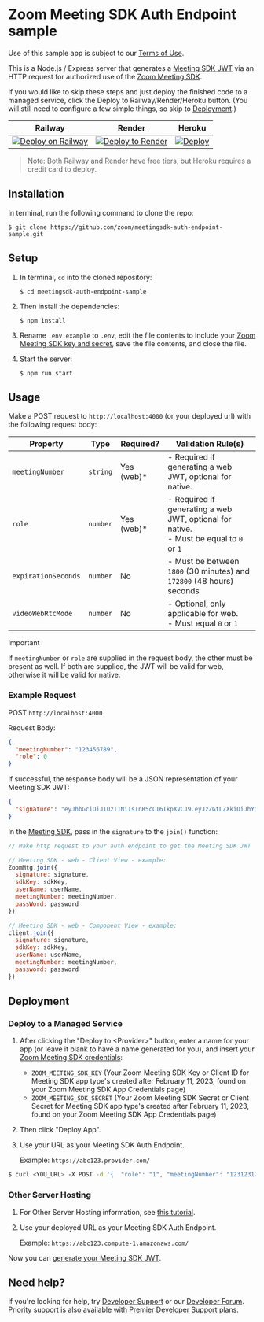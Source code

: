 # Zoom Meeting SDK Auth Endpoint sample

Use of this sample app is subject to our [Terms of Use](https://explore.zoom.us/en/legal/zoom-api-license-and-tou/).

This is a Node.js / Express server that generates a [Meeting SDK JWT](https://developers.zoom.us/docs/meeting-sdk/auth/#generate-a-meeting-sdk-jwt) via an HTTP request for authorized use of the [Zoom Meeting SDK](https://developers.zoom.us/docs/meeting-sdk/).

If you would like to skip these steps and just deploy the finished code to a managed service, click the Deploy to Railway/Render/Heroku button. (You will still need to configure a few simple things, so skip to [Deployment](#deployment).)

| Railway | Render | Heroku |
|:-:|:-:|:-:|
| [![Deploy on Railway](https://railway.app/button.svg)](https://railway.app/template/JsX6Pk?referralCode=HTPdHX) | [![Deploy to Render](https://render.com/images/deploy-to-render-button.svg)](https://render.com/deploy?repo=https://github.com/zoom/meetingsdk-auth-endpoint-sample) | [![Deploy](https://www.herokucdn.com/deploy/button.svg)](https://heroku.com/deploy?template=https://github.com/zoom/meetingsdk-auth-endpoint-sample) | 

> Note: Both Railway and Render have free tiers, but Heroku requires a credit card to deploy.

## Installation

In terminal, run the following command to clone the repo:

`$ git clone https://github.com/zoom/meetingsdk-auth-endpoint-sample.git`

## Setup

1. In terminal, `cd` into the cloned repository:

   `$ cd meetingsdk-auth-endpoint-sample`

1. Then install the dependencies:

   `$ npm install`

2. Rename `.env.example` to `.env`, edit the file contents to include your [Zoom Meeting SDK key and secret](https://developers.zoom.us/docs/meeting-sdk/developer-accounts/), save the file contents, and close the file.

3. Start the server:

   `$ npm run start`

## Usage

Make a POST request to `http://localhost:4000` (or your deployed url) with the following request body:

| Property            | Type     | Required?  | Validation Rule(s)                                                                          |
| ------------------- | -------- | ---------- | ------------------------------------------------------------------------------------------- |
| `meetingNumber`     | `string` | Yes (web)* | - Required if generating a web JWT, optional for native.                                    |
| `role`              | `number` | Yes (web)* | - Required if generating a web JWT, optional for native. <br> - Must be equal to `0` or `1` |
| `expirationSeconds` | `number` | No         | - Must be between `1800` (30 minutes) and `172800` (48 hours) seconds                       |
| `videoWebRtcMode`   | `number` | No         | - Optional, only applicable for web. <br> - Must equal `0` or `1`                           |

> [!IMPORTANT]
> If `meetingNumber` or `role` are supplied in the request body, the other must be present as well. If both are supplied, the JWT will be valid for web, otherwise it will be valid for native.

### Example Request

POST `http://localhost:4000`

Request Body:

```json
{
  "meetingNumber": "123456789",
  "role": 0
}
```

If successful, the response body will be a JSON representation of your Meeting SDK JWT:

```json
{
  "signature": "eyJhbGciOiJIUzI1NiIsInR5cCI6IkpXVCJ9.eyJzZGtLZXkiOiJhYmMxMjMiLCJtbiI6IjEyMzQ1Njc4OSIsInJvbGUiOjAsImlhdCI6MTY0NjkzNzU1MywiZXhwIjoxNjQ2OTQ0NzUzLCJhcHBLZXkiOiJhYmMxMjMiLCJ0b2tlbkV4cCI6MTY0Njk0NDc1M30.UcWxbWY-y22wFarBBc9i3lGQuZAsuUpl8GRR8wUah2M"
}
```

In the [Meeting SDK](https://developers.zoom.us/docs/meeting-sdk/auth/#join-meetings-and-webinars-with-the-meeting-sdk-jwt), pass in the `signature` to the `join()` function:

```js
// Make http request to your auth endpoint to get the Meeting SDK JWT

// Meeting SDK - web - Client View - example:
ZoomMtg.join({
  signature: signature,
  sdkKey: sdkKey,
  userName: userName,
  meetingNumber: meetingNumber,
  passWord: password
})

// Meeting SDK - web - Component View - example:
client.join({
  signature: signature,
  sdkKey: sdkKey,
  userName: userName,
  meetingNumber: meetingNumber,
  password: password
})
```

## Deployment

### Deploy to a Managed Service

1. After clicking the "Deploy to <Provider\>" button, enter a name for your app (or leave it blank to have a name generated for you), and insert your [Zoom Meeting SDK credentials](https://developers.zoom.us/docs/meeting-sdk/developer-accounts/#get-meeting-sdk-credentials):

   - `ZOOM_MEETING_SDK_KEY` (Your Zoom Meeting SDK Key or Client ID for Meeting SDK app type's created after February 11, 2023, found on your Zoom Meeting SDK App Credentials page)
   - `ZOOM_MEETING_SDK_SECRET` (Your Zoom Meeting SDK Secret or Client Secret for Meeting SDK app type's created after February 11, 2023, found on your Zoom Meeting SDK App Credentials page)

1. Then click "Deploy App".

1. Use your URL as your Meeting SDK Auth Endpoint.

   Example: `https://abc123.provider.com/`

```bash
$ curl <YOU_URL> -X POST -d '{  "role": "1", "meetingNumber": "123123123"}' -H "Content-Type: application/json"
```
<!-- ### Heroku (CLI)

1. If you cloned this repo, you may use the [Heroku CLI](https://devcenter.heroku.com/articles/heroku-cli) to deploy your server. Remember to [set your config vars (envoirnment variables)](https://devcenter.heroku.com/articles/config-vars).

1. Use your Heroku URL as your Meeting SDK Auth Endpoint.

   Example: `https://abc123.herokuapp.com/` -->

### Other Server Hosting

1. For Other Server Hosting information, see [this tutorial](https://developer.mozilla.org/en-US/docs/Learn/Server-side/Express_Nodejs/deployment#choosing_a_hosting_provider).

1. Use your deployed URL as your Meeting SDK Auth Endpoint.

   Example: `https://abc123.compute-1.amazonaws.com/`

Now you can [generate your Meeting SDK JWT](#usage).

## Need help?

If you're looking for help, try [Developer Support](https://devsupport.zoom.us) or our [Developer Forum](https://devforum.zoom.us). Priority support is also available with [Premier Developer Support](https://explore.zoom.us/docs/en-us/developer-support-plans.html) plans.
